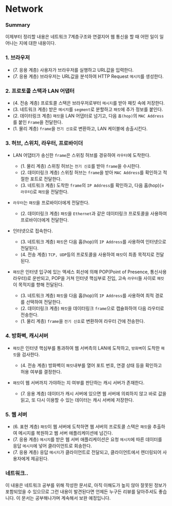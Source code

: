 # Network

### Summary

이제부터 정리할 내용은 네트워크 7계층구조와 연결지어 웹 통신을 할 때 어떤 일이 일어나는 지에 대한 내용이다.

### 1. 브라우저

- (7. 응용 계층) 사용자가 브라우저를 실행하고 URL값을 입력한다.
- (7. 응용 계층) 브라우저는 URL값을 분석하여 HTTP Request ``메시지``를 생성한다.

### 2. 프로토콜 스택과 LAN 어댑터

- (4. 전송 계층) 프로토콜 스택은 브라우저로부터 ``메시지``를 받아 패킷 속에 저장한다.
- (3. 네트워크 계층) 받은 ``메시지``를 ``segment``로 분할하고 ``패킷``에 추가 정보를 붙인다.
- (2. 데이터링크 계층) ``패킷``을 LAN 어댑터로 넘기고, 다음 ``홉(hop)``의 ``MAC Address``를 붙인 ``Frame``을 전달한다.
- (1. 물리 계층) ``frame``을 ``전기 신호``로 변환하고, LAN 케이블에 송출시킨다.

### 3. 허브, 스위치, 라우터, 프로바이더

- LAN 어댑터가 송신한 ``frame``은 스위칭 허브를 경유하여 ``라우터``에 도착한다.

  * (1. 물리 계층) 스위칭 허브는 ``전기 신호``를 받아 ``frame``을 수시한다.
  * (2. 데이터링크 계층) 스위칭 허브는 ``frame``을 받아 ``MAC Address``를 확인하고 적절한 포트로 전달한다.
  * (3. 네트워크 계층) 도착한 ``frame``의 ``IP Address``를 확인하고, 다음 홉(hop)(=``라우터``)로 ``패킷``을 전달한다.
- ``라우터``는 ``패킷``을 프로바이더에게 전달한다.

  * (2. 데이터링크 계층) ``패킷``을 ``Ethernet``과 같은 데이터링크 프로토콜을 사용하여 프로바이더에게 전달한다.
- 인터넷으로 접속한다.

  * (3. 네트워크 계층) ``패킷``은 다음 홉(hop)의 ``IP Address``를 사용하여 인터넷으로 전달된다.
  * (4. 전송 계층) ``TCP, UDP``등의 프로토콜을 사용하여 ``패킷``이 최종 목적지로 전달된다.
- ``패킷``은 인터넷 입구에 있는 액세스 회선에 의해 POP(Point of Presence, 통신사용 라우터)로 운반되고, POP을 거쳐 인터넷 핵심부로 진입, 고속 ``라우터``들 사이로 ``패킷``이 목적지를 향해 전달된다.

  * (3. 네트워크 계층) ``패킷``을 다음 홉(hop)의 ``IP Address``를 사용하여 최적 경로를 선택하여 전달한다.
  * (2. 데이터링크 계층) ``패킷``을 데이터링크 ``frame``으로 캡슐화하여 다음 라우터로 전송한다.
  * (1. 물리 계층) ``frame``을 ``전기 신호``로 변환하여 라우터 간에 전송한다.

### 4. 방화벽, 캐시서버

- ``패킷``은 인터넷 핵심부를 통과하여 웹 서버측의 LAN에 도착하고, ``방화벽``이 도착한 ``패킷``을 검사한다.

  * (4. 전송 계층) 방화벽이 ``패킷``내부를 열어 포트 번호, 연결 상태 등을 확인하고 허용 여부를 결정한다.
- ``패킷``이 웹 서버까지 가야하는 지 여부를 판단하는 캐시 서버가 존재한다.

  * (7. 응용 계층) 데이터가 캐시 서버에 있으면 웹 서버에 의뢰하지 않고 바로 값을 읽고, 또 다시 이용할 수 있는 데이터는 캐시 서버에 저장한다.

### 5. 웹 서버

- (6. 표현 계층) ``패킷``이 웹 서버에 도착하면 웹 서버의 프로토콜 스택은 ``패킷``을 추출하여 메시지를 복원하고 웹 서버 애플리케이션에 넘긴다.
- (7. 응용 계층) ``메시지``를 받은 웹 서버 애플리케이션은 요청 ``메시지``에 따른 데이터를 응답 ``메시지``에 넣어 클라이언트로 회송한다.
- (7. 응용 계층) 응답 ``메시지``가 클라이언트로 전달되고, 클라이언트에서 렌더링되어 사용자에게 제공된다.


### 네트워크..

이 내용은 네트워크 공부를 위해 작성한 문서로, 아직 이해도가 높지 않아 잘못된 정보가 포함되었을 수 있으므로 그런 내용이 발견된다면 언제든 누구든 리뷰를 달아주셔도 좋습니다. 이 문서는 공부해나가며 계속해서 보완 예정입니다.
